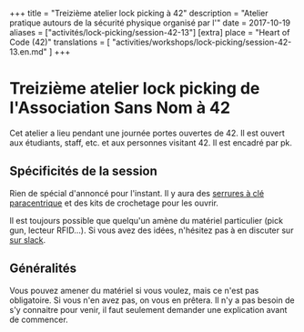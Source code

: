 +++
title = "Treizième atelier lock picking à 42"
description = "Atelier pratique autours de la sécurité physique organisé par l'"
date = 2017-10-19
aliases = ["activités/lock-picking/session-42-13"]
[extra]
place = "Heart of Code (42)"
translations = [
    "activities/workshops/lock-picking/session-42-13.en.md"
]
+++

# Treizième atelier lock picking de l'Association Sans Nom à 42

Cet atelier a lieu pendant une journée portes ouvertes de 42. Il est ouvert aux
étudiants, staff, etc. et aux personnes visitant 42.
Il est encadré par pk.

## Spécificités de la session

Rien de spécial d'annoncé pour l'instant. Il y aura des [serrures à clé
paracentrique](@/activities/workshops/lock-picking/documentation/paracentric.fr.md) et des
kits de crochetage pour les ouvrir.

Il est toujours possible que quelqu'un amène du matériel particulier (pick gun,
lecteur RFID…).
Si vous avez des idées, n'hésitez pas à en discuter sur [sur
slack](@/contact/index.fr.md).

## Généralités

Vous pouvez amener du matériel si vous voulez, mais ce n'est pas obligatoire.
Si vous n'en avez pas, on vous en prêtera.
Il n'y a pas besoin de s'y connaitre pour venir, il faut seulement demander une
explication avant de commencer.
